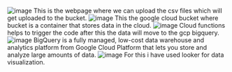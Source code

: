 ![image](https://github.com/user-attachments/assets/8e54d951-f2fd-4dff-adfc-45fca9b1d30b)
This is the webpage where we can upload the csv files which will get uploaded to the bucket.
![image](https://github.com/user-attachments/assets/9419ae01-7f72-420e-96a9-6160b7dddd9a)
This the google cloud bucket where bucket is a container that stores data in the cloud.
![image](https://github.com/user-attachments/assets/cda04b06-b422-4001-96fc-0d9d6af09b84)
Cloud functions helps to trigger the code after this the data will move to the gcp bigquery.
![image](https://github.com/user-attachments/assets/7ad7509f-ef9c-457c-b4a1-03e0a1aa4e09)
BigQuery is a fully managed, low-cost data warehouse and analytics platform from Google Cloud Platform that lets you store and analyze large amounts of data.
![image](https://github.com/user-attachments/assets/a684dd3c-4617-415c-b4b2-995575eaf7c1)
For this i have used looker for data visualization.






